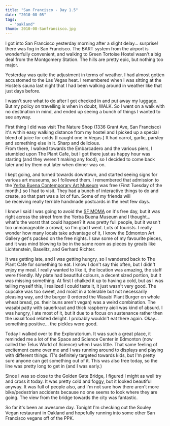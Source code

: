 ```yaml
---
title: "San Francisco - Day 1.5"
date: "2010-08-05"
tags:
  - "oakland"
thumb: 2010-08-Sanfransisco.jpg
---
```


I got into San Francisco yesterday morning after a slight delay... surprise! there was fog in San Francisco. The BART system from the airport is wonderfully convenient, and walking to Green Tortoise Hostel wasn't a big deal from the Montgomery Station. The hills are pretty epic, but nothing too major.  

Yesterday was quite the adjustment in terms of weather. I had almost gotten accustomed to the Las Vegas heat. I remembered when I was sitting at the Hostels sauna last night that I had been walking around in weather like that just days before.  

I wasn't sure what to do after I got checked in and put away my luggage. But my policy on travelling is when in doubt, WALK. So I went on a walk with no destination in mind, and ended up seeing a bunch of things I wanted to see anyway.  

First thing I did was visit The Nature Shop (1336 Grant Ave, San Francisco) it's within easy walking distance from my hostel and I picked up a special blend of juice for colds (I caught one in Vegas.) It had carrot, garlic, parsley and something else in it. Sharp and delicious.  
From there, I walked towards the Embarcadero and the various piers, I stumbled upon The Plant Cafe, but I got there just as happy hour was starting (and they weren't making any food), so I decided to come back later and try them out later when dinner was on.  

I kept going, and turned towards downtown, and started seeing signs for various art museums, so I followed them. I remembered that admission to the [Yerba Buena Contemporary Art Museum](http://www.ybca.org/) was free (First Tuesday of the month,) so I had to visit. They had a bunch of interactive things to do and create, so that part was a lot of fun. Some of my friends will be receiving really terrible handmade postcards in the next few days.  

I know I said I was going to avoid the [SF MOMA](http://www.sfmoma.org/) on it's free day, but it was right across the street from the Yerba Buena Museum and I thought... what's the worst that could happen? It was pretty full people, but it wasn't too unmanageable a crowd, so I'm glad I went. Lots of tourists. I really wonder how many locals take advantage of it, I know the Edmonton Art Gallery get's packed on the free nights. I saw some of my favourite pieces, and it was mind blowing to be in the same room as pieces by greats like Lichtenstein, Baselitz, and Gerhard Richter.  

It was getting late, and I was getting hungry, so I wandered back to The Plant Cafe for something to eat. I know I don't say this often, but I didn't enjoy my meal. I really wanted to like it, the location was amazing, the staff were friendly. My plate had beautiful colours, a decent sized portion, but it was missing something. At first I chalked it up to having a cold, but as I was telling myself this, I realized I could taste it, it just wasn't very good. The cupcake was too sweet, and moist in a tolerable but not necessarily pleasing way, and the burger (I ordered the Wasabi Plant Burger on whole wheat bread, ps. their buns aren't vegan) was a weird combination. The wasabi patty with sauerkraut and thick raspberry aioli was kind of absurd. I was hungry, I ate most of it, but it due to a focus on sustenance rather then the usual food related delight. I probably wouldn't eat there again. Okay... something positive... the pickles were good.  

Today I walked over to the Exploratorium. It was such a great place, it reminded me a lot of the Space and Science Center in Edmonton (now called the Telus World of Science) when I was little. That same feeling of excitement came over me and I was running around to displays and playing with different things. IT's definitely targeted towards kids, but I'm pretty sure anyone can get something out of it. This was also free today, so the line was pretty long to get in (and I was early.)  

Since I was so close to the Golden Gate Bridge, I figured I might as well try and cross it today. It was pretty cold and foggy, but it looked beautiful anyway. It was full of people also, and I'm not sure how there aren't more bike/pedestrian accidents because no one seems to look where they are going. The view from the bridge towards the city was fantastic.  

So far it's been an awesome day. Tonight I'm checking out the Souley Vegan restaurant in Oakland and hopefully running into some other San Francisco vegans off of the PPK.
